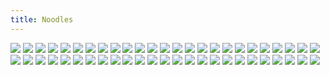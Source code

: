 ```yaml
---
title: Noodles
---
```


![](/images/great/part-3/great54.jpg)
![](/images/great/part-3/great55.jpg)
![](/images/great/part-3/great56.jpg)
![](/images/great/part-3/great57.jpg)
![](/images/great/part-3/great58.jpg)
![](/images/great/part-3/great59.jpg)
![](/images/great/part-3/great60.jpg)
![](/images/great/part-3/great61.jpg)
![](/images/great/part-3/great62.jpg)
![](/images/great/part-3/great63.jpg)
![](/images/great/part-3/great64.jpg)
![](/images/great/part-3/great65.jpg)
![](/images/great/part-3/great66.jpg)
![](/images/great/part-3/great67.jpg)
![](/images/great/part-3/great68.jpg)
![](/images/great/part-3/great69.jpg)
![](/images/great/part-3/great70.jpg)
![](/images/great/part-3/great71.jpg)
![](/images/great/part-3/great72.jpg)
![](/images/great/part-3/great73.jpg)
![](/images/great/part-3/great74.jpg)
![](/images/great/part-3/great75.jpg)
![](/images/great/part-3/great76.jpg)
![](/images/great/part-3/great77.jpg)
![](/images/great/part-3/great78.jpg)
![](/images/great/part-3/great79.jpg)
![](/images/great/part-3/great80.jpg)
![](/images/great/part-3/great81.jpg)
![](/images/great/part-3/great82.jpg)
![](/images/great/part-3/great83.jpg)
![](/images/great/part-3/great84.jpg)
![](/images/great/part-3/great85.jpg)
![](/images/great/part-3/great86.jpg)
![](/images/great/part-3/great87.jpg)
![](/images/great/part-3/great88.jpg)
![](/images/great/part-3/great89.jpg)
![](/images/great/part-3/great90.jpg)
![](/images/great/part-3/great91.jpg)
![](/images/great/part-3/great92.jpg)
![](/images/great/part-3/great93.jpg)
![](/images/great/part-3/great94.jpg)
![](/images/great/part-3/great95.jpg)
![](/images/great/part-3/great96.jpg)
![](/images/great/part-3/great97.jpg)
![](/images/great/part-3/great98.jpg)
![](/images/great/part-3/great99.jpg)
![](/images/great/part-3/great100.jpg)
![](/images/great/part-3/great101.jpg)
![](/images/great/part-3/great102.jpg)
![](/images/great/part-3/great103.jpg)